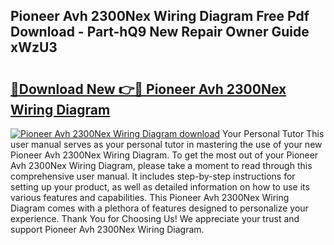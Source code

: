 ## Pioneer Avh 2300Nex Wiring Diagram Free Pdf Download - Part-hQ9 New Repair Owner Guide xWzU3

# <h2><a href="http://dfqhd8z.blite.top/?on=Pioneer+Avh+2300Nex+Wiring+Diagram">🔗Download New 👉🔴 Pioneer Avh 2300Nex Wiring Diagram</a></h2>

[![Pioneer Avh 2300Nex Wiring Diagram download](https://i.imgur.com/lujVjoI.png)](http://dfqhd8z.blite.top/?on=Pioneer+Avh+2300Nex+Wiring+Diagram)
Your Personal Tutor This user manual serves as your personal tutor in mastering the use of your new Pioneer Avh 2300Nex Wiring Diagram. To get the most out of your Pioneer Avh 2300Nex Wiring Diagram, please take a moment to read through this comprehensive user manual. It includes step-by-step instructions for setting up your product, as well as detailed information on how to use its various features and capabilities. This Pioneer Avh 2300Nex Wiring Diagram comes with a plethora of features designed to personalize your experience. Thank You for Choosing Us! We appreciate your trust and support Pioneer Avh 2300Nex Wiring Diagram.
